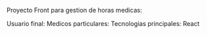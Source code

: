 Proyecto Front para gestion de horas medicas:

Usuario final: Medicos particulares:
Tecnologias principales: React
